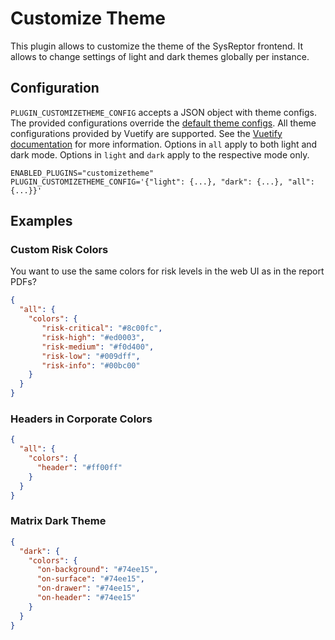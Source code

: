 # Customize Theme

This plugin allows to customize the theme of the SysReptor frontend.
It allows to change settings of light and dark themes globally per instance.



## Configuration
`PLUGIN_CUSTOMIZETHEME_CONFIG` accepts a JSON object with theme configs. 
The provided configurations override the [default theme configs](../../packages/nuxt-base-layer/src/vuetify.config.ts).
All theme configurations provided by Vuetify are supported. See the [Vuetify documentation](https://vuetifyjs.com/en/features/theme/) for more information.
Options in `all` apply to both light and dark mode. Options in `light` and `dark` apply to the respective mode only.

```
ENABLED_PLUGINS="customizetheme"
PLUGIN_CUSTOMIZETHEME_CONFIG='{"light": {...}, "dark": {...}, "all": {...}}'
```


## Examples
### Custom Risk Colors
You want to use the same colors for risk levels in the web UI as in the report PDFs?

```json
{
  "all": {
    "colors": {
       "risk-critical": "#8c00fc",
       "risk-high": "#ed0003",
       "risk-medium": "#f0d400",
       "risk-low": "#009dff",
       "risk-info": "#00bc00"
    }
  }
}
```

### Headers in Corporate Colors
```json
{
  "all": {
    "colors": {
      "header": "#ff00ff"
    }
  }
}
```

### Matrix Dark Theme
```json
{
  "dark": {
    "colors": {
      "on-background": "#74ee15",
      "on-surface": "#74ee15",
      "on-drawer": "#74ee15",
      "on-header": "#74ee15"
    }
  }
}
```
